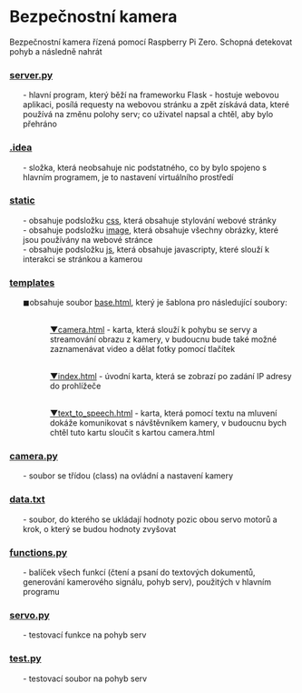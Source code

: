 <h1> Bezpečnostní kamera </h1> 

Bezpečnostní kamera řízená pomocí Raspberry Pi Zero. Schopná detekovat pohyb a následně nahrát

<a href="server.py"><h3>server.py</h2></a>
 <ol>- hlavní program, který běží na frameworku Flask - hostuje webovou aplikaci, posílá requesty na webovou stránku a zpět získává data, které používá na změnu polohy serv; co uživatel napsal a chtěl, aby bylo přehráno</ol>

<a href=".idea"><h3>.idea</h3></a>
<ol>- složka, která neobsahuje nic podstatného, co by bylo spojeno s hlavním programem, je to nastavení virtuálního prostředí</ol>

<a href="static"><h3>static</h3></a>

<ol>
- obsahuje podsložku <a href="static/css/style.css">css</a>, která obsahuje stylování webové stránky<br>
- obsahuje podsložku <a href="static/image">image</a>, která obsahuje všechny obrázky, které jsou používány na webové stránce<br>
- obsahuje podsložku <a href="static/js/functions.js">js</a>, která obsahuje javascripty, které slouží k interakci se stránkou a kamerou
</ol>


<a href="templates"><h3>templates</h3></a>

<ol>
 <style="color:blue">&#x25FC;</style>obsahuje soubor <a href="templates/base.html">base.html</a>, který je šablona pro následující soubory:<br><br>
 <ol><ol>
 <a href="templates/camera.html">&#x25BC;camera.html</a> - karta, která slouží k pohybu se servy a streamování obrazu z kamery, v budoucnu bude také možné zaznamenávat video a dělat fotky pomocí tlačítek<br><br>
  
 <a href="templates/index.html">&#x25BC;index.html</a> - úvodní karta, která se zobrazí po zadání IP adresy do prohlížeče<br><br>
 
 <a href="templates/text_to_speech">&#x25BC;text_to_speech.html</a> - karta, která pomocí textu na mluvení dokáže komunikovat s návštěvníkem kamery, v budoucnu bych chtěl tuto kartu sloučit s kartou camera.html
 </ol></ol>
</ol>


<a href="camera.py"><h3>camera.py</h3></a>
<ol>- soubor se třídou (class) na ovládní a nastavení kamery</ol>          
          
<a href="data.txt"><h3>data.txt</h3></a> 
<ol>
- soubor, do kterého se ukládají hodnoty pozic obou servo motorů a krok, o který se budou hodnoty zvyšovat
</ol>

<a href="functions.py"><h3>functions.py</h3></a>
<ol>
- balíček všech funkcí (čtení a psaní do textových dokumentů, generování kamerového signálu, pohyb serv), použitých v hlavním programu
</ol>

<a href="servo.py"><h3>servo.py</h3></a>
<ol>
- testovací funkce na pohyb serv
</ol>

<a href="test.py"><h3>test.py</h3></a>
<ol>
- testovací soubor na pohyb serv
</ol>
